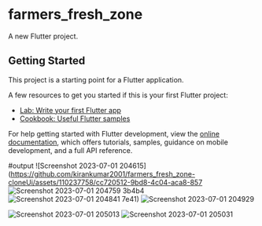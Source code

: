 # farmers_fresh_zone

A new Flutter project.

## Getting Started

This project is a starting point for a Flutter application.

A few resources to get you started if this is your first Flutter project:

- [Lab: Write your first Flutter app](https://docs.flutter.dev/get-started/codelab)
- [Cookbook: Useful Flutter samples](https://docs.flutter.dev/cookbook)

For help getting started with Flutter development, view the
[online documentation](https://docs.flutter.dev/), which offers tutorials,
samples, guidance on mobile development, and a full API reference.

#output
![Screenshot 2023-07-01 204615](https://github.com/kirankumar2001/farmers_fresh_zone-cloneUi/assets/110237758/cc720512-9bd8-4c04-aca8-857
![Screenshot 2023-07-01 204759](https://github.com/kirankumar2001/farmers_fresh_zone-cloneUi/assets/110237758/bd20a78d-21fc-46c4-acb5-12100700e791)
3b4b4
![Screenshot 2023-07-01 204841](https://github.com/kirankumar2001/farmers_fresh_zone-cloneUi/assets/110237758/d5b7f334-c150-4db7-8ac1-bba262075e10)
7e41)
![Screenshot 2023-07-01 204929](https://github.com/kirankumar2001/farmers_fresh_zone-cloneUi/assets/110237758/c7cbdcbe-635d-4c6b-a677-97ce8e06c698)

![Screenshot 2023-07-01 205013](https://github.com/kirankumar2001/farmers_fresh_zone-cloneUi/assets/110237758/0efefc1a-eede-4c48-b971-1e0fbf56f1e2)
![Screenshot 2023-07-01 205031](https://github.com/kirankumar2001/farmers_fresh_zone-cloneUi/assets/110237758/f7efb1df-db31-40d9-97c4-be8765e5e1d6)

